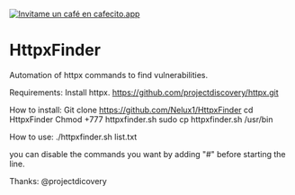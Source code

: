 <a href='https://cafecito.app/nelux' rel='noopener' target='_blank'><img srcset='https://cdn.cafecito.app/imgs/buttons/button_6.png 1x, https://cdn.cafecito.app/imgs/buttons/button_6_2x.png 2x, https://cdn.cafecito.app/imgs/buttons/button_6_3.75x.png 3.75x' src='https://cdn.cafecito.app/imgs/buttons/button_6.png' alt='Invitame un café en cafecito.app' /></a>

# HttpxFinder

Automation of httpx commands to find vulnerabilities.

Requirements:
Install httpx.
https://github.com/projectdiscovery/httpx.git

How to install:
 Git clone https://github.com/Nelux1/HttpxFinder
 cd HttpxFinder
 Chmod +777 httpxfinder.sh
 sudo cp httpxfinder.sh /usr/bin

How to use:
 ./httpxfinder.sh list.txt

you can disable the commands you want by adding "#" before starting the line.

Thanks:
@projectdicovery
 
